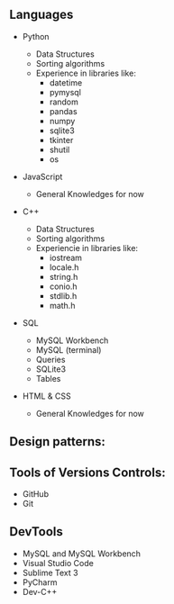 ## Languages

- Python
  - Data Structures
  - Sorting algorithms
  - Experience in libraries like:
    - datetime
    - pymysql
    - random
    - pandas
    - numpy
    - sqlite3
    - tkinter
    - shutil
    - os
- JavaScript
  - General Knowledges for now
- C++
  - Data Structures
  - Sorting algorithms
  - Experiencie in libraries like:
    - iostream
    - locale.h
    - string.h
    - conio.h
    - stdlib.h
    - math.h
- SQL

  - MySQL Workbench
  - MySQL (terminal)
  - Queries
  - SQLite3
  - Tables

- HTML & CSS

  - General Knowledges for now

## Design patterns:

## Tools of Versions Controls:
- GitHub
- Git

## DevTools

- MySQL and MySQL Workbench
- Visual Studio Code
- Sublime Text 3
- PyCharm
- Dev-C++

